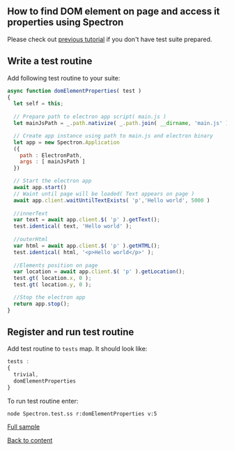## How to find DOM element on page and access it properties using Spectron

Please check out [previous tutorial](FirstSpectronTemplate.md) if you don't have test suite prepared.

## Write a test routine
Add following test routine to your suite:

```javascript
async function domElementProperties( test )
{
  let self = this;
  
  // Prepare path to electron app script( main.js )
  let mainJsPath = _.path.nativize( _.path.join( __dirname, 'main.js' ) );

  // Create app instance using path to main.js and electron binary
  let app = new Spectron.Application
  ({
    path : ElectronPath,
    args : [ mainJsPath ]
  })

  // Start the electron app
  await app.start()
  // Waint until page will be loaded( Text appears on page )
  await app.client.waitUntilTextExists( 'p','Hello world', 5000 )
  
  //innerText
  var text = await app.client.$( 'p' ).getText();
  test.identical( text, 'Hello world' );
  
  //outerHtml 
  var html = await app.client.$( 'p' ).getHTML();
  test.identical( html, '<p>Hello world</p>' );
  
  //Elements position on page
  var location = await app.client.$( 'p' ).getLocation();
  test.gt( location.x, 0 );
  test.gt( location.y, 0 );

  //Stop the electron app
  return app.stop();
}
```

## Register and run test routine

Add test routine to `tests` map. It should look like:
```javascript
tests :
{ 
  trivial,
  domElementProperties
}
```

To run test routine enter:
```
node Spectron.test.ss r:domElementProperties v:5
```

[Full sample](../../../sample/spectron/ElementProperties.test.s)

[Back to content](../README.md#Tutorials)





